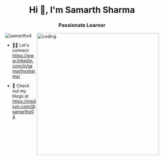 <h1 align="center">Hi 👋, I'm Samarth Sharma</h1>
<h3 align="center">Passionate Learner</h3>
<img align="right" alt="coding" width="400" src="https://cdn.dribbble.com/users/1059583/screenshots/4171367/coding-freak.gif"
<p align="left"> <img src="https://komarev.com/ghpvc/?username=samartho4&label=Profile%20views&color=0e75b6&style=flat" alt="samartho4" /> </p>


- 👨‍💻 Let's connect https://www.linkedin.com/in/samarthxsharma/

- 📝 Check out my blogs at https://medium.com/@samarthx04


